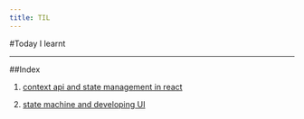 ```yaml
---
title: TIL
---
```


#Today I learnt 

---

##Index

1. [context api and state management in react](https://github.com/Avi98/Today-I-Learned/blob/master/4-nov-2019.md)

2. [state machine and developing UI](https://github.com/Avi98/Today-I-Learned/blob/master/state%20machine/5-nov-2019.md)